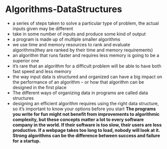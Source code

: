 # Algorithms-DataStructures
- a series of steps taken to solve a particular type of problem, the actual inputs given may be different
- take in some number of inputs and produce some kind of output
- a program is made up of multiple smaller algorithms
- we use time and memory resources to rank and evaluate algorithms(they are ranked by their time and memory requirements)
- an algorithm that runs faster and requires less memory is going to be a superior one
- it’s rare that an algorithm for a difficult problem will be able to have both fast speed and less memory
- the way input data is structured and organized can have a big impact on the performance of an algorithm – or how that algorithm can be designed in the first place
- The different ways of organizing data in programs are called data structures 
- designing an efficient algorithm requires using the right data structure, so it’s important to know your options before you start
**The programs you write for fun might not benefit from improvements to algorithmic complexity, but these concepts matter a lot to every software company in the world. If their software is too slow, their users are less productive. If a webpage takes too long to load, nobody will look at it. Strong algorithms can be the difference between success and failure for a startup.**
